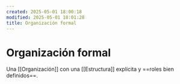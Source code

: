```yaml
---
created: 2025-05-01 18:00:18
modified: 2025-05-01 18:01:28
title: Organización formal
---
```

# Organización formal

Una [[Organización]] con una [[Estructura]] explícita y ==roles bien definidos==.
